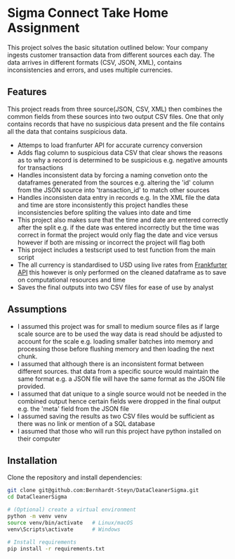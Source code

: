 # Sigma Connect Take Home Assignment
This project solves the basic situtation outlined below:
Your company ingests customer transaction data from different sources each day.
The data arrives in different formats (CSV, JSON, XML), contains inconsistencies
and errors, and uses multiple currencies.

## Features
This project reads from three source(JSON, CSV, XML) then combines the common fields from these sources into two output CSV files. One that only contains records that have no suspicious data present and the file contains all the data that contains suspicious data.
- Attemps to load franfurter API for accurate currency conversion
- Adds flag column to suspicious data CSV that clear shows the reasons as to why a record is determined to be suspicious e.g. negative amounts for transactions
- Handles inconsistent data by forcing a naming convetion onto the dataframes generated from the sources e.g. altering the 'id' column from the JSON source into 'transaction_id' to match other sources
- Handles inconsisten data entry in records e.g. In the XML file the data and time are store inconsistently this project handles these inconsistencies before spliting the values into date and time
- This project also makes sure that the time and date are entered correctly after the split e.g. if the date was entered incorrectly but the time was correct in format the project would only flag the date and vice versus however if both are missing or incorrect the project will flag both
- This project includes a testscript used to test function from the main script
- The all currency is standardised to USD using live rates from  [Frankfurter API](https://www.frankfurter.dev/) this however is only performed on the cleaned dataframe as to save on computational resources and time
- Saves the final outputs into two CSV files for ease of use by analyst

## Assumptions
- I assumed this project was for small to medium source files as if large scale source are to be used the way data is read should be adjusted to account for the scale e.g. loading smaller batches into memory and processing those before flushing memory and then loading the next chunk.
- I assumed that although there is an inconsistent format between different sources. that data from a specific source would maintain the same format e.g. a JSON file will have the same format as the JSON file provided.
- I assumed that dat unique to a single source would not be needed in the combined output hence certain fields were dropped in the final output e.g. the 'meta' field from the JSON file
- I assumed saving the results as two CSV files would be sufficient as there was no link or mention of a SQL database 
- I assumed that those who will run this project have python installed on their computer
## Installation

Clone the repository and install dependencies:
```bash
git clone git@github.com:Bernhardt-Steyn/DataCleanerSigma.git
cd DataCleanerSigma

# (Optional) create a virtual environment
python -m venv venv
source venv/bin/activate   # Linux/macOS
venv\Scripts\activate      # Windows

# Install requirements
pip install -r requirements.txt


